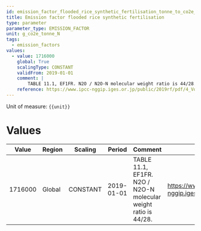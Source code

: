 ```yaml
---
id: emission_factor_flooded_rice_synthetic_fertilisation_tonne_to_co2e_gram
title: Emission factor flooded rice synthetic fertilisation
type: parameter
parameter_type: EMISSION_FACTOR
unit: g_co2e_tonne_N
tags:
  - emission_factors
values:
  - value: 1716000
    global: True
    scalingType: CONSTANT
    validFrom: 2019-01-01
    comment: |
        TABLE 11.1, EF1FR. N2O / N2O-N molecular weight ratio is 44/28.
    reference: https://www.ipcc-nggip.iges.or.jp/public/2019rf/pdf/4_Volume4/19R_V4_Ch11_Soils_N2O_CO2.pdf
---
```



Unit of measure: `{{unit}}`


# Values


| Value | Region | Scaling | Period | Comment | Reference |
|-------|--------|---------|--------|---------|-----------|
| 1716000 | Global | CONSTANT | 2019-01-01 | TABLE 11.1, EF1FR. N2O / N2O-N molecular weight ratio is 44/28. | https://www.ipcc-nggip.iges.or.jp/public/2019rf/pdf/4_Volume4/19R_V4_Ch11_Soils_N2O_CO2.pdf |


